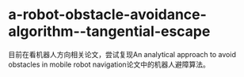 # a-robot-obstacle-avoidance-algorithm--tangential-escape
目前在看机器人方向相关论文，尝试复现An analytical approach to avoid obstacles in mobile robot navigation论文中的机器人避障算法。
